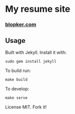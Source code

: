 My resume site
================

### [blopker.com](https://blopker.com)

Usage
-----
Built with Jekyll. Install it with:
```
sudo gem install jekyll
```

To build run:
```
make build
```

To develop:
```
make serve
```

License MIT. Fork it!
